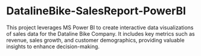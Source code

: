 # DatalineBike-SalesReport-PowerBI
This project leverages MS Power BI to create interactive data visualizations of sales data for the Dataline Bike Company. It includes key metrics such as revenue, sales growth, and customer demographics, providing valuable insights to enhance decision-making.
